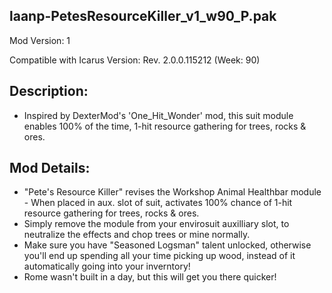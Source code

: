 laanp-PetesResourceKiller_v1_w90_P.pak
----------------------------------------------------------------------
Mod Version: 1

Compatible with Icarus Version: Rev. 2.0.0.115212 (Week: 90)

## Description:
- Inspired by DexterMod's 'One_Hit_Wonder' mod, this suit module enables 100% of the time, 1-hit resource gathering for trees, rocks & ores.

## Mod Details:
- "Pete's Resource Killer" revises the Workshop Animal Healthbar module - When placed in aux. slot of suit, activates 100% chance of 1-hit resource gathering for trees, rocks & ores.
- Simply remove the module from your envirosuit auxilliary slot, to neutralize the effects and chop trees or mine normally.
- Make sure you have "Seasoned Logsman" talent unlocked, otherwise you'll end up spending all your time picking up wood, instead of it automatically going into your inverntory!
- Rome wasn't built in a day, but this will get you there quicker!















